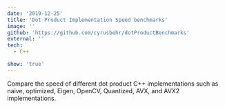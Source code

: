 ```yaml
---
date: '2019-12-25'
title: 'Dot Product Implementation Speed benchmarks'
image: ''
github: 'https://github.com/cyrusbehr/dotProductBenchmarks'
external: ''
tech:
  - C++

show: 'true'
---
```

Compare the speed of different dot product C++ implementations such as naive, optimized, Eigen, OpenCV, Quantized, AVX, and AVX2 implementations. 

